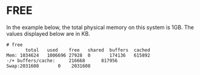 # FREE

In the example below, the total physical memory on this system is 1GB. The values displayed below are in KB.

```text
# free
       total   used    free   shared  buffers  cached
Mem: 1034624   1006696 27928  0       174136   615892
-/+ buffers/cache:     216668      817956
Swap:2031608       0    2031608
```


